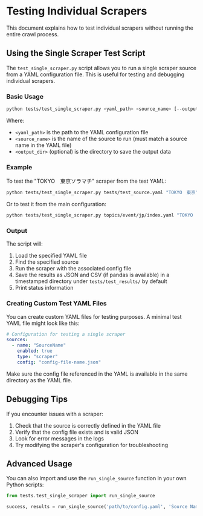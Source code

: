 # Testing Individual Scrapers

This document explains how to test individual scrapers without running the entire crawl process.

## Using the Single Scraper Test Script

The `test_single_scraper.py` script allows you to run a single scraper source from a YAML configuration file. This is useful for testing and debugging individual scrapers.

### Basic Usage

```bash
python tests/test_single_scraper.py <yaml_path> <source_name> [--output <output_dir>]
```

Where:
- `<yaml_path>` is the path to the YAML configuration file
- `<source_name>` is the name of the source to run (must match a source name in the YAML file)
- `<output_dir>` (optional) is the directory to save the output data

### Example

To test the "TOKYO　東京ソラマチ" scraper from the test YAML:

```bash
python tests/test_single_scraper.py tests/test_source.yaml "TOKYO　東京ソラマチ" --output tests/custom_output
```

Or to test it from the main configuration:

```bash
python tests/test_single_scraper.py topics/event/jp/index.yaml "TOKYO　東京ソラマチ"
```

### Output

The script will:
1. Load the specified YAML file
2. Find the specified source
3. Run the scraper with the associated config file
4. Save the results as JSON and CSV (if pandas is available) in a timestamped directory under `tests/test_results/` by default
5. Print status information

### Creating Custom Test YAML Files

You can create custom YAML files for testing purposes. A minimal test YAML file might look like this:

```yaml
# Configuration for testing a single scraper
sources:
  - name: "SourceName"
    enabled: true
    type: "scraper"
    config: "config-file-name.json"
```

Make sure the config file referenced in the YAML is available in the same directory as the YAML file.

## Debugging Tips

If you encounter issues with a scraper:

1. Check that the source is correctly defined in the YAML file
2. Verify that the config file exists and is valid JSON
3. Look for error messages in the logs
4. Try modifying the scraper's configuration for troubleshooting

## Advanced Usage

You can also import and use the `run_single_source` function in your own Python scripts:

```python
from tests.test_single_scraper import run_single_source

success, results = run_single_source('path/to/config.yaml', 'Source Name', 'output/dir')
```
